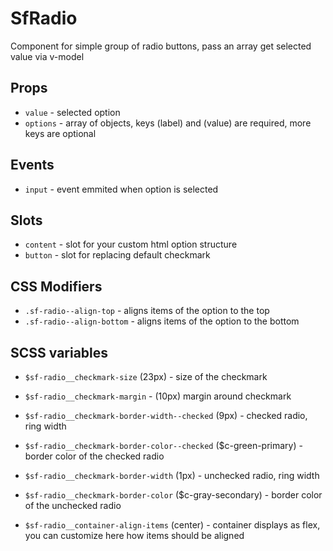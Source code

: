 # SfRadio

Component for simple group of radio buttons, pass an array get selected value via v-model

## Props

- `value` - selected option
- `options` - array of objects, keys (label) and (value) are required, more keys are optional

## Events

- `input` - event emmited when option is selected

## Slots 

- `content` - slot for your custom html option structure
- `button` - slot for replacing default checkmark

## CSS Modifiers

- `.sf-radio--align-top` - aligns items of the option to the top
- `.sf-radio--align-bottom` - aligns items of the option to the bottom

<!-- Write down available CSS Modifiers -->

## SCSS variables

- `$sf-radio__checkmark-size` (23px) - size of the checkmark
- `$sf-radio__checkmark-margin` - (10px) margin around checkmark

- `$sf-radio__checkmark-border-width--checked` (9px) - checked radio, ring width
- `$sf-radio__checkmark-border-color--checked` ($c-green-primary) - border color of the checked radio

- `$sf-radio__checkmark-border-width` (1px) - unchecked radio, ring width
- `$sf-radio__checkmark-border-color` ($c-gray-secondary) - border color of the unchecked radio


- `$sf-radio__container-align-items` (center) - container displays as flex, you can customize here how items should be aligned
<!-- Write down SCSS variables available for configuration -->
